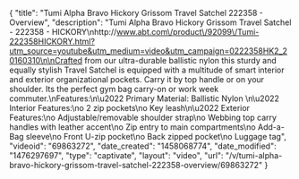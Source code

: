 {
    "title": "Tumi Alpha Bravo Hickory Grissom Travel Satchel 222358 - Overview",
    "description": "Tumi Alpha Bravo Hickory Grissom Travel Satchel - 222358 - HICKORY\nhttp:\/\/www.abt.com\/product\/92099\/Tumi-222358HICKORY.html?utm_source=youtube&utm_medium=video&utm_campaign=0222358HK2_20160310\n\nCrafted from our ultra-durable ballistic nylon this sturdy and equally stylish Travel Satchel is equipped with a multitude of smart interior and exterior organizational pockets. Carry it by top handle or on your shoulder. Its the perfect gym bag carry-on or work week commuter.\nFeatures:\n\u2022 Primary Material: Ballistic Nylon \n\u2022 Interior Features:\no 2 zip pockets\no Key leash\n\u2022 Exterior Features:\no Adjustable\/removable shoulder strap\no Webbing top carry handles with leather accent\no Zip entry to main compartments\no Add-a-Bag sleeve\no Front U-zip pocket\no Back zipped pocket\no Luggage tag",
    "videoid": "69863272",
    "date_created": "1458068774",
    "date_modified": "1476297697",
    "type": "captivate",
    "layout": "video",
    "url": "\/v\/tumi-alpha-bravo-hickory-grissom-travel-satchel-222358-overview\/69863272"
}